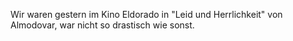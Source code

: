 Wir waren gestern im Kino Eldorado in "Leid und Herrlichkeit" von Almodovar, war nicht so drastisch wie sonst.
